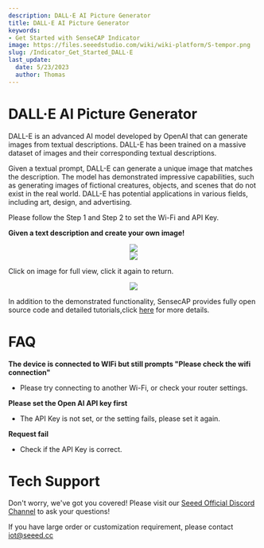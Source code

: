```yaml
---
description: DALL·E AI Picture Generator
title: DALL·E AI Picture Generator
keywords:
- Get Started with SenseCAP Indicator
image: https://files.seeedstudio.com/wiki/wiki-platform/S-tempor.png
slug: /Indicator_Get_Started_DALL·E
last_update:
  date: 5/23/2023
  author: Thomas
---
```

# **DALL·E AI Picture Generator**

DALL-E is an advanced AI model developed by OpenAI that can generate images from textual descriptions. DALL-E has been trained on a massive dataset of images and their corresponding textual descriptions. 

Given a textual prompt, DALL-E can generate a unique image that matches the description. The model has demonstrated impressive capabilities, such as generating images of fictional creatures, objects, and scenes that do not exist in the real world. DALL-E has potential applications in various fields, including art, design, and advertising.

Please follow the Step 1 and Step 2 to set the Wi-Fi and API Key.
    

**Given a text description and create your own image!**

<div align="center"><img width={480} src="https://files.seeedstudio.com/wiki/SenseCAP/SenseCAP_Indicator/DALL1.png"/></div>



<div align="center"><img width={480} src="https://files.seeedstudio.com/wiki/SenseCAP/SenseCAP_Indicator/DALL2.png"/></div>

Click on image for full view, click it again to return.
    
<div align="center"><img width={480} src="https://files.seeedstudio.com/wiki/SenseCAP/SenseCAP_Indicator/dall2.png"/></div>
    

In addition to the demonstrated functionality, SensecAP provides fully open source code and detailed tutorials,click [here](/Indicator_Get_Started_ChatGPT) for more details.

    

# **FAQ**
    
    
    
**The device is connected to WIFi but still prompts "Please check the wifi connection"**
    
- Please try connecting to another Wi-Fi, or check your router settings.
  

**Please set the Open AI API key first**
    
- The API Key is not set, or the setting fails, please set it again.
  
    
**Request fail**
    
- Check if the API Key is correct.
    
# **Tech Support**

Don't worry, we've got you covered! Please visit our [Seeed Official Discord Channel](https://discord.gg/cPpeuQMM) to ask your questions! 

If you have large order or customization requirement, please contact iot@seeed.cc